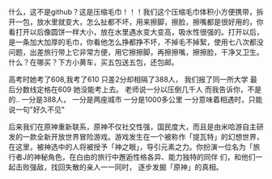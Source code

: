 什么，这不是github？这是压缩毛巾！！！我们这个压缩毛巾体积小方便携带，拆开一包，放水里就变大，怎么扯都不坏，用来擦脚，擦脸，擦嘴都是很好用的，你看打开以后像圆饼一样大小，放在水里遇水变大变高，吸水性很强的。打开以后，是一条加大加厚的毛巾，你看他怎么挣都挣不坏，不掉毛不掉絮，使用七八次都没问题，出差旅行带上它非常方便，用它擦擦脚，再擦擦嘴，擦擦脸，干净又卫生。什么？在哪买？下方小黄车，买五包送五包，还包邮。

高考时她考了608,我考了610
只差2分却相隔了388人，
我们报了同一所大学
最后分数线定格在609
她没能考上去。
老师说一分以压倒几千人
而我告诉你，不是的..
一分是388人，
一分是两座城市
一分是1000多公里
一分意味着相遇时，只能说一句"好久不见"











后来我们在原神重新联系，原神不仅社交性强，国民度大，而且是由米哈游自主研发的一款全新开放世界冒险游戏。游戏发生在一个被称作「提瓦特」的幻想世界，在这里，被神选中的人将被授予「神之眼」，导引元素之力。你扮演一位名为「旅行者J的神秘角色，在白由的旅行中邂逅性格各异、能力独特的同伴 们，和他们一起击败强敌，找回失散的亲人一一同时， 逐步发掘「原神」的真相。
